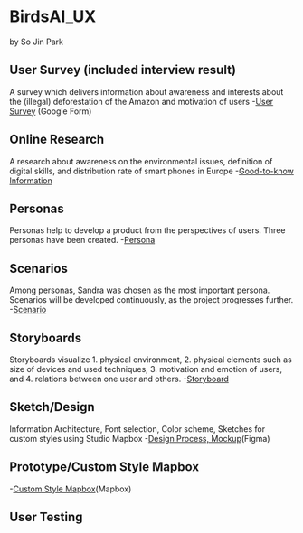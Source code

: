# BirdsAI_UX

by So Jin Park

## User Survey (included interview result)
A survey which delivers information about awareness and  interests about the (illegal) deforestation of the Amazon and motivation of users
-[User Survey](https://docs.google.com/document/d/1HlFQbLEIs-pMZJoGAOWMG_OqVENYADZyskvPju_YQDs/edit?usp=sharing) (Google Form)

## Online Research
A research about awareness on the environmental issues, definition of digital skills, and distribution rate of smart phones in Europe
-[Good-to-know Information](https://docs.google.com/document/d/1acObd4IFFnS3Mcae_76h-G8szKWsr8sa1Ca8CWYxbW8/edit)

## Personas
Personas help to develop a product from the perspectives of users. Three personas have been created.
-[Persona](https://docs.google.com/document/d/1Sd9-UTbYF9WViZr2MMueGxLhulWLZs-K4QanA1Yw9Rc/edit?usp=sharing)

## Scenarios
Among personas, Sandra was chosen as the most important persona. Scenarios will be developed continuously, as the project progresses further.
-[Scenario](https://docs.google.com/document/d/1txitfeQJtP6UoNAE4sFxDEC11hyBE0L4Kd9i0gt4JKY/edit?usp=sharing)

## Storyboards
Storyboards visualize 1. physical environment, 2. physical elements such as size of devices and used techniques, 3. motivation and emotion of users, and 4. relations between one user and others. 
-[Storyboard](https://docs.google.com/document/d/16QuGf2ujGpuUZCtYkKqSsg5BRInuxP1n1HZoCO8Ldjc/edit?usp=sharing)


## Sketch/Design
Information Architecture, Font selection, Color scheme, Sketches for custom styles using Studio Mapbox
-[Design Process, Mockup](https://www.figma.com/file/kLjHiudCtCSFPlp4p4crXY/BirdsAI?node-id=163%3A2)(Figma) 

## Prototype/Custom Style Mapbox
-[Custom Style Mapbox](https://api.mapbox.com/styles/v1/scanningpark/ckqgsw3wb0fbq17pfw9hwziwf.html?fresh=true&title=view&access_token=pk.eyJ1Ijoic2Nhbm5pbmdwYXJrIiwiYSI6ImNrcWM1d3g3aTBlZGIycHMxeDFxd2JvcXIifQ.hP49gpxKHlSiLGtE1unhKg)(Mapbox)

## User Testing

